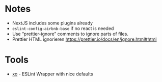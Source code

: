 # Notes

- NextJS includes some plugins already
- `eslint-config-airbnb-base` if no react is needed
- Use “prettier-ignore” comments to ignore parts of files.
- Prettier HTML ignorieren https://prettier.io/docs/en/ignore.html#html

# Tools

- [xo](https://github.com/xojs/xo) - ESLint Wrapper with nice defaults
